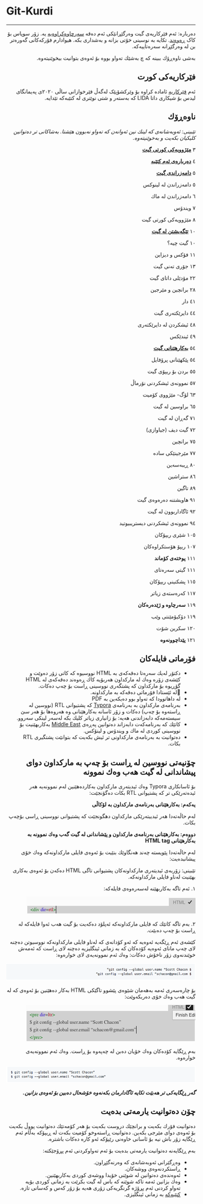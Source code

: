 # Git-Kurdi

------

<div dir=rtl>

دەربارە: ئەم فێرکاریەی گیت وەرگێڕانێکی ئەم دەقە [سەرچاوەکراوەیە](https://github.com/pluralsight/git-internals-pdf) یە. زۆر سوپاس بۆ کاک [ڕەوەند](https://github.com/rawandsaeed). تکایە بە نوسینی خۆتی بزانە و بەشداری بکە. هیوادارم فۆرکەکانی گەورەتر بن لە وەرگێڕانە سەرەتاییەکە.

به‌شی ناوه‌ڕۆك ببینە كه‌ چ به‌شێك ته‌واو بووه‌ بۆ ئه‌وه‌ی بتوانیت بیخوێنیته‌وه‌.

## فێرکاریەکی کورت
ئەم [فێرکاریە](https://layik.github.io/tutorials/lida-rr/git-github) ئامادە کراوە بۆ وێرکشۆپێک لەگەڵ فێرخوازانی ساڵی ٢٠٢٠ی پەیمانگای لیدس بۆ شیکاری داتا LIDA کە بەستەر و شتی نوێتری لە کتێبەکە تێدایە.

## ناوه‌ڕۆك

*تێبینی: ئه‌وبه‌شانه‌ی كه‌ لینك نین ئه‌وانه‌ن كه‌ ته‌واو نه‌بوون هێشتا. به‌شاكانی تر ده‌توانین كلیكیان بكه‌یت و به‌خوێنیته‌وه‌.* 



٣ **[مێژوویه‌كی كورتی گیت](https://github.com/layik/git-kurdi/blob/master/به%E2%80%8Cشه%E2%80%8Cكان/مێژوویه%E2%80%8Cكی%20كورتی%20گیت.md)**

٤ **[ده‌رباره‌ی ئه‌م كتێبه‌](https://github.com/layik/git-kurdi/blob/master/به%E2%80%8Cشه%E2%80%8Cكان/ده%E2%80%8Cرباره%E2%80%8Cی%20ئه%E2%80%8Cم%20كتێبه%E2%80%8C.md)**

٥ **[دامه‌زراندی گیت](https://github.com/layik/git-kurdi/blob/master/به%E2%80%8Cشه%E2%80%8Cكان/دامه%E2%80%8Cزراندنی%20گیت.md)**

٥ دامه‌زراندن له‌ لینوكس

٦ دامه‌زراندن له‌ ماك

٧ ویندۆس

٨ مێژوویه‌كی كورتی گیت



١٠ **[تێگه‌یشتن له‌ گیت](https://github.com/layik/git-kurdi/blob/master/به%E2%80%8Cشه%E2%80%8Cكان/تێگه%E2%80%8Cیشتن%20له%E2%80%8C%20گیت.md)**

١٠ گیت چیه‌؟

١١ فۆكس و دیزاین

١٣ جۆری ته‌نی گیت

٢٢ مۆدێلی داتای گیت

٢٨ برانچین و مێرجین

٤١ دار

٤٤ دایرێكته‌ری گیت

٤٨ ئیشكردن له‌ دایرێكته‌ری

٤٩ ئیندێكس



٥٤ **[به‌كارهێنانی گیت](https://github.com/layik/git-kurdi/blob/master/به%E2%80%8Cشه%E2%80%8Cكان/بەکارهێنانی%20گیت.md)**

٥٤ پێكهێنانی پرۆفایل

٥٥ بردن بۆ ریپۆی گیت

٥٧ نموونه‌ی ئیشكردنی نۆرماڵ

٦٣ لۆگ- مێژووی كۆمیت

٦٥ براوسین له‌ گیت

٧١ گه‌ڕان له‌ گیت

٧٢ گیت دیف (جیاوازی)

٧٥ برانچین

٧٧ مێرجینێكی ساده‌

٨٠ ڕیبه‌سه‌ین

٨٦ ستراشین 

٨٩ تاگین

٩١ هاویشتنه‌ ده‌ره‌وه‌ی گیت

٩٢ ئاگاداربوون له‌ گیت

٩٤ نموونه‌ی ئیشكردنی دیستریبیوتید 

١٠٥ شێری ریپۆكان

١٠٧ ریپۆ هۆستكراوه‌كان



١١١ **پوخته‌ی كۆماند**

١١١ گیتی سه‌ره‌تای

١١٥ پشكنینی ریپۆكان

١١٧ كه‌ره‌سته‌ی زیاتر



١١٩ **سه‌رچاوه‌ و ژێده‌ره‌كان**

١١٩ دۆكیۆمێنتی وێب

١٢٠ سكرین شۆت



١٢١ **پێداچوونه‌وه‌**



## فۆرماتی فایله‌كان

- دكتۆر له‌یك سه‌ره‌تا ده‌قه‌كه‌ی به‌ HTML  نووسیوه‌ كه‌ كاتی زۆر ده‌وێت و كێشه‌ی زۆره‌ وه‌ك له‌ ماركداون هه‌ربۆیه‌ كاك ڕه‌وه‌ند ده‌قه‌كه‌ی له‌ HTML گۆڕیوه‌ بۆ ماركداون كه‌ پشتگه‌ری نووسینی ڕاست بۆ چه‌پ ده‌كات. 
- له‌ ئێستادا‌ فۆرماتی ده‌قه‌كه‌ به‌ ماركداونه‌.
- له‌ داهاتوودا كه‌ ته‌واو بوو ده‌یكه‌ین به‌ PDF
- به‌رنامه‌ی ماركداون به‌ به‌رنامه‌ی [Typora‌](https://typora.io) كه‌ پشتیوانی RTL (نووسین له‌ ڕاسته‌وه‌ بۆ چه‌پ) ده‌كات و زۆر ئاسانه‌ به‌كارهێنانی وه‌ هه‌روه‌ها بۆ هه‌ر سێ سیسته‌مه‌كه‌ دابه‌زاندنی هه‌یه‌: بۆ زانیاری زیاتر كلیك بكه‌ له‌سه‌ر لینكی سه‌روو. 
- كاتێك كه‌ به‌رنامه‌كه‌ت دابه‌زاند ده‌توانین په‌ڕه‌ی [Middle East](http://theme.typora.io) به‌كاربهێنیت بۆ نووسینی كوردی له‌ ماك و ویندۆس و لینۆكس. 
- ده‌توانیت به‌ به‌رنامه‌ی ماركداونی تر ئیش بكه‌یت كه‌ بتوانێت پشتگیری RTL بكات. 



## چۆنیه‌تی نووسین له‌ ڕاست بۆ چه‌پ به‌ ماركداون دوای پیشاندانی له‌ گیت هه‌ب وه‌ك نموونه‌

بۆ ئاسانكاری Typora وه‌ك ئیدیته‌ری ماركداون به‌كارده‌هێنین له‌م نموونه‌یه‌‌ هه‌ر ئیده‌ته‌رێكی تر كه‌ پشتیوانی RTL بكات ده‌گۆنجێت: 

**یه‌كه‌م: به‌كارهێنانی به‌رنامه‌ی‌ ماركداون به‌ لۆكاڵی**

له‌م حاڵه‌ته‌دا هه‌ر ئیدییته‌رێكی ماركداون دهگونجێت كه‌ پشتیوانی نووسینی ڕاسی بۆچه‌پ بكات.

**دووه‌م: به‌كارهێنانی به‌رنامه‌ی ماركداون و پێشاندانی له‌ گیت گه‌ب وه‌ك نموونه به‌ به‌كارهێنانی HTML tag‌**

له‌م حاڵه‌ته‌دا پێویسته‌ چه‌ند هه‌نگاوێك بنێیت بۆ ئه‌وه‌ی فایلی ماركداونه‌كه‌ وه‌ك خۆی پیشانبده‌یت:

تێبینی: زۆربه‌ی ئیدیته‌ری ماركداونه‌كان پشتیوانی تاگی HTML ده‌كه‌ن بۆ ئه‌وه‌ی به‌كاری بهێنیت له‌ناو فایلی ماركداونه‌كه‌.

١. ئه‌م تاگه‌ به‌كاربهێنه‌ له‌سه‌ره‌وه‌ی فایله‌كه‌:

![img1](https://github.com/layik/git-kurdi/blob/master/screenshots/html-rtl-tag.png)

٢. به‌م تاگه‌ كاتێك كه‌ فایلی ماركداونه‌كه‌ ئه‌پلۆد ده‌كه‌یت بۆ گیت هه‌ب ئه‌وا فایله‌كه‌ له‌ ڕاست بۆ چه‌پ ده‌بێت.

كێشه‌ی ئه‌م ڕێگه‌یه‌ ئه‌وه‌یه‌ كه‌ ئه‌و كۆدانه‌ی كه‌ له‌ناو فایلی ماركداونه‌كه‌ نووسیوتن ده‌چنه‌ لای چه‌پ مانای ئه‌وه‌یه‌ كۆده‌كان كه‌ به‌ زمانی ئینگلیزیه‌ ده‌چنه‌ لای ڕاست كه‌ ئه‌مه‌ش خوێندنه‌وی زۆر ناخۆش ده‌كات: وه‌ك ئه‌م نموونه‌یه‌ی لای خواره‌وه‌:  

![img2](https://github.com/layik/git-kurdi/blob/master/screenshots/codeblock-rtl-example.png)

بۆ چاره‌سه‌ری ئه‌مه‌ به‌هه‌مان شێوه‌ی پێشوو تاگێكی HTML به‌كار ده‌هێنین بۆ ئه‌وه‌ی كه‌ له‌ گیت هه‌ب وه‌ك خۆی ده‌ربكه‌وێت: 

![img3](https://github.com/layik/git-kurdi/blob/master/screenshots/codeblock-html-rtl-tag.png)

به‌م ڕێگایه‌ كۆده‌كان وه‌ك خۆیان ده‌بن له‌ چه‌په‌وه‌ بۆ ڕاست. وه‌ك ئه‌م نموونه‌یه‌ی خواره‌وه‌. 

![img4](https://github.com/layik/git-kurdi/blob/master/screenshots/codeblock-github-rtl-example.png)

***گه‌ر ڕێگایه‌كی تر هه‌بێت تكایه‌ ئاگادارمان بكه‌نه‌وه‌ خۆشحال ده‌بین بۆ ئه‌وه‌ی بزانین.***

## چۆن ده‌توانیت یارمه‌تی بده‌یت

ده‌توانیت فۆرك بكه‌یت و برانچێك دروست بكه‌یت بۆ هه‌ر كۆمه‌تێك ده‌توانیت پووڵ بكه‌یت بۆ ئه‌وه‌ی دوای مێرجی بكه‌ین. ده‌توانیت ڕاسته‌وخو كۆمیت بكه‌ت له‌ ڕیپۆكه‌ به‌ڵام ئه‌م ڕێگایه‌ زۆر باش نیه‌ بۆ ئاسانی خاوه‌نی رێپۆكه‌ ئه‌و كاره‌ ده‌كات باشتره‌. 



به‌م ڕێگایه‌نه‌ ده‌توانیت یارمه‌تی بده‌یت بۆ ئه‌م ته‌واوكردنی ئه‌م پڕۆجێكته‌:

- وه‌ڕگێرانی ئه‌وبه‌شانه‌ی كه‌ وه‌رنه‌گێڕاون.
- ڕاستكردنه‌وه‌ی ووشه‌كان. 
- ئه‌وه‌نده‌ی ده‌توانین له‌ شوێنی خۆیدا ووشه‌ی كوردی به‌كاربهێنین.
- وه‌ك بزانین ئه‌مه‌ تاكه‌ شوێنه‌ كه‌ باس له‌ گیت بكرێت به‌ زمانی كوردی بۆیه‌ ته‌واو كردنی ئه‌م پڕۆژه‌ گرنگریه‌كی زۆری هه‌یه‌ بۆ زۆر كه‌س و كه‌سانی تازه‌. 
- [كتێبه‌كه‌](https://github.com/layik/git-kurdi/blob/master/peepcode-git.pdf)‌ به‌ زمانی ئینگلیزی. 